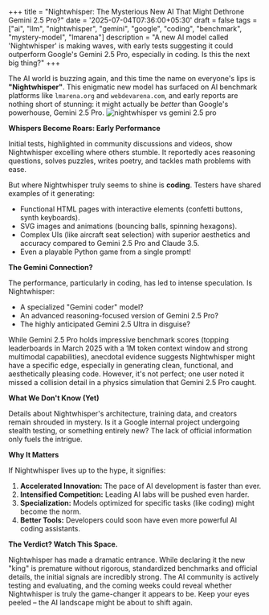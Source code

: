+++
title = "Nightwhisper: The Mysterious New AI That Might Dethrone Gemini 2.5 Pro?"
date = '2025-07-04T07:36:00+05:30'
draft = false
tags = ["ai", "llm", "nightwhisper", "gemini", "google", "coding", "benchmark", "mystery-model", "lmarena"]
description = "A new AI model called 'Nightwhisper' is making waves, with early tests suggesting it could outperform Google's Gemini 2.5 Pro, especially in coding. Is this the next big thing?"
+++

The AI world is buzzing again, and this time the name on everyone's lips is **"Nightwhisper"**. This enigmatic new model has surfaced on AI benchmark platforms like `lmarena.org` and `webdevarena.com`, and early reports are nothing short of stunning: it might actually be *better* than Google's powerhouse, Gemini 2.5 Pro.
![nightwhisper vs gemini 2.5 pro](/images/nightwhisper.webp)

**Whispers Become Roars: Early Performance**

Initial tests, highlighted in community discussions and videos, show Nightwhisper excelling where others stumble. It reportedly aces reasoning questions, solves puzzles, writes poetry, and tackles math problems with ease.

But where Nightwhisper truly seems to shine is **coding**. Testers have shared examples of it generating:
*   Functional HTML pages with interactive elements (confetti buttons, synth keyboards).
*   SVG images and animations (bouncing balls, spinning hexagons).
*   Complex UIs (like aircraft seat selection) with superior aesthetics and accuracy compared to Gemini 2.5 Pro and Claude 3.5.
*   Even a playable Python game from a single prompt!

**The Gemini Connection?**

The performance, particularly in coding, has led to intense speculation. Is Nightwhisper:
*   A specialized "Gemini coder" model?
*   An advanced reasoning-focused version of Gemini 2.5 Pro?
*   The highly anticipated Gemini 2.5 Ultra in disguise?

While Gemini 2.5 Pro holds impressive benchmark scores (topping leaderboards in March 2025 with a 1M token context window and strong multimodal capabilities), anecdotal evidence suggests Nightwhisper might have a specific edge, especially in generating clean, functional, and aesthetically pleasing code. However, it's not perfect; one user noted it missed a collision detail in a physics simulation that Gemini 2.5 Pro caught.

**What We Don't Know (Yet)**

Details about Nightwhisper's architecture, training data, and creators remain shrouded in mystery. Is it a Google internal project undergoing stealth testing, or something entirely new? The lack of official information only fuels the intrigue.

**Why It Matters**

If Nightwhisper lives up to the hype, it signifies:
1.  **Accelerated Innovation:** The pace of AI development is faster than ever.
2.  **Intensified Competition:** Leading AI labs will be pushed even harder.
3.  **Specialization:** Models optimized for specific tasks (like coding) might become the norm.
4.  **Better Tools:** Developers could soon have even more powerful AI coding assistants.

**The Verdict? Watch This Space.**

Nightwhisper has made a dramatic entrance. While declaring it the new "king" is premature without rigorous, standardized benchmarks and official details, the initial signals are incredibly strong. The AI community is actively testing and evaluating, and the coming weeks could reveal whether Nightwhisper is truly the game-changer it appears to be. Keep your eyes peeled – the AI landscape might be about to shift again.
